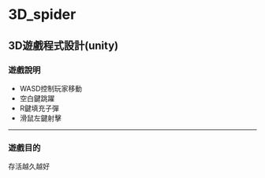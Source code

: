 # 3D_spider
3D遊戲程式設計(unity)
---
### 遊戲說明
* WASD控制玩家移動
* 空白鍵跳躍
* R鍵填充子彈
* 滑鼠左鍵射擊
---
### 遊戲目的
存活越久越好
